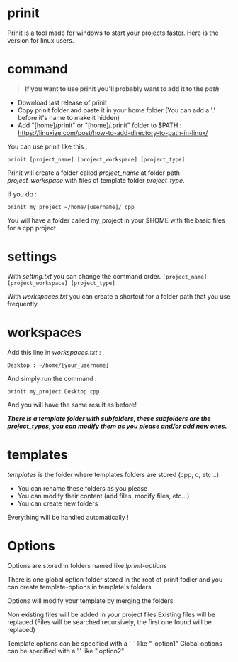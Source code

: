 # prinit
Prinit is a tool made for windows to start your projects faster.
Here is the version for linux users.

# command

>**If you want to use prinit you'll probably want to add it to the _path_**

- Download last release of prinit
- Copy prinit folder and paste it in your home folder (You can add a '.' before it's name to make it hidden)
- Add "[home]/prinit" or "[home]/.prinit" folder to $PATH : https://linuxize.com/post/how-to-add-directory-to-path-in-linux/

You can use prinit like this :

`prinit [project_name] [project_workspace] [project_type]`

Prinit will create a folder called *project_name* at folder path *project_workspace* with files of template folder *project_type*.

If you do :

`prinit my_project ~/home/[username]/ cpp`

You will have a folder called my_project in your $HOME with the basic files for a cpp project.

# settings

With *setting.txt* you can change the command order. `[project_name] [project_workspace] [project_type]`

With *workspaces.txt* you can create a shortcut for a folder path that you use frequently.

# workspaces

Add this line in *workspaces.txt* :

`Desktop : ~/home/[your_username]`

And simply run the command :

`prinit my_project Desktop cpp`

And you will have the same result as before!

_**There is a template folder with subfolders, these subfolders are the project_types, you can modify them as you please and/or add new ones.**_

# templates

_templates_ is the folder where templates folders are stored (cpp, c, etc...).

- You can rename these folders as you please
- You can modify their content (add files, modify files, etc...)
- You can create new folders

Everything will be handled automatically !

# Options

Options are stored in folders named like _!prinit-options_

There is one global option folder stored in the root of prinit fodler
and you can create template-options in template's folders

Options will modify your template by merging the folders

Non existing files will be added in your project files
Existing files will be replaced (Files will be searched recursively, the first one found will be replaced)

Template options can be specified with a '-' like "-option1"
Global options can be specified with a '.' like ".option2"